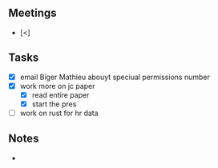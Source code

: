
## Meetings
- [<]

## Tasks
- [x] email Biger  Mathieu abouyt speciual permissions number
- [x] work more on jc paper
	- [x] read entire paper
	- [x] start the pres
- [ ] work on rust for hr data

## Notes
- 